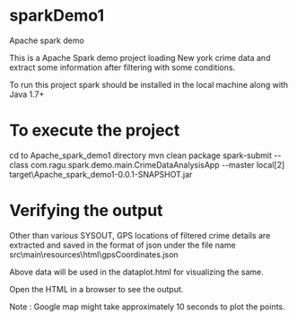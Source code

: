 # sparkDemo1
Apache spark demo

This is a Apache Spark demo project loading New york crime data and extract some information after filtering with some conditions. 

To run this project spark should be installed in the local machine along with Java 1.7+


# To execute the project 
cd to Apache_spark_demo1 directory 
mvn clean package
spark-submit --class com.ragu.spark.demo.main.CrimeDataAnalysisApp --master local[2] target\Apache_spark_demo1-0.0.1-SNAPSHOT.jar

# Verifying the output
Other than various SYSOUT, GPS locations of filtered crime details are extracted and saved in the format of json under the file name src\main\resources\html\gpsCoordinates.json

Above data will be used in the dataplot.html for visualizing the same. 

Open the HTML in a browser to see the output. 

Note : Google map might take approximately 10 seconds to plot the points.    